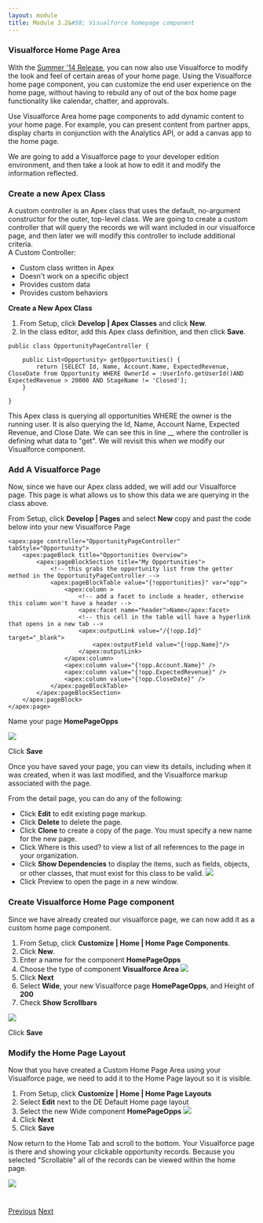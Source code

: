 ```yaml
---
layout: module
title: Module 3.2&#58; Visualforce homepage component
---
```


### Visualforce Home Page Area
With the [Summer '14 Release](https://help.salesforce.com/help/pdfs/en/salesforce_summer14_release_notes.pdf), you can now also use Visualforce to modify the look and feel of certain areas of your home page. Using the Visualforce home page component, you can customize the end user experience on the home page, without having to rebuild any of out of the box home page functionality like calendar, chatter, and approvals. 

Use Visualforce Area home page components to add dynamic content to your home page. For example, you can present content from partner apps, display charts in conjunction with the Analytics API, or add a canvas app to the home page.


We are going to add a Visualforce page to your developer edition environment, and then take a look at how to edit it and modify the information reflected. 


### Create a new Apex Class 
A custom controller is an Apex class that uses the default, no-argument constructor for the outer, top-level class. We are going to create a custom controller that will query the records we will want included in our visualforce page, and then later we will modify this controller to include additional criteria.  
A Custom Controller:
* Custom class written in Apex
* Doesn't work on a specific object
* Provides custom data
* Provides custom behaviors


**Create a New Apex Class**

1. From Setup, click **Develop | Apex Classes** and click **New**.
2. In the class editor, add this Apex class definition, and then click **Save**.

```
public class OpportunityPageController {
    
    public List<Opportunity> getOpportunities() {       
        return [SELECT Id, Name, Account.Name, ExpectedRevenue, CloseDate from Opportunity WHERE OwnerId = :UserInfo.getUserId()AND ExpectedRevenue > 20000 AND StageName != 'Closed'];
    }
 
}
```

This Apex class is querying all opportunities WHERE the owner is the running user. It is also querying the Id, Name, Account Name, Expected Revenue, and Close Date. We can see this in line __ where the controller is defining what data to "get". We will revisit this when we modify our Visualforce component. 



### Add A Visualforce Page
Now, since we have our Apex class added, we will add our Visualforce page. This page is what allows us to show this data we are querying in the class above. 

From Setup, click **Develop | Pages** and select **New** copy and past the code below into your new Visualforce Page 


```
<apex:page controller="OpportunityPageController" tabStyle="Opportunity">
    <apex:pageBlock title="Opportunities Overview">
        <apex:pageBlockSection title="My Opportunities">
            <!-- this grabs the opportunity list from the getter method in the OpportunityPageController -->
        	<apex:pageBlockTable value="{!opportunities}" var="opp">
                <apex:column >
                    <!-- add a facet to include a header, otherwise this column won't have a header -->
                    <apex:facet name="header">Name</apex:facet>
                    <!-- this cell in the table will have a hyperlink that opens in a new tab -->
                    <apex:outputLink value="/{!opp.Id}" target="_blank">
                    	<apex:outputField value="{!opp.Name}"/>
                    </apex:outputLink>
                </apex:column>
                <apex:column value="{!opp.Account.Name}" />
                <apex:column value="{!opp.ExpectedRevenue}" />
                <apex:column value="{!opp.CloseDate}" />
        	</apex:pageBlockTable>
        </apex:pageBlockSection>
    </apex:pageBlock>
</apex:page>
```

Name your page **HomePageOpps**

![](http://i.imgur.com/uSkyNKl.jpg)


Click **Save**



Once you have saved your page, you can view its details, including when it was created, when it was last modified, and the Visualforce markup associated with the page.

From the detail page, you can do any of the following:
* Click **Edit** to edit existing page markup.
* Click **Delete** to delete the page.
* Click **Clone** to create a copy of the page. You must specify a new name for the new page.
* Click Where is this used? to view a list of all references to the page in your organization.
* Click **Show Dependencies** to display the items, such as fields, objects, or other classes, that must exist for this class to be valid.
![](http://i.imgur.com/UmCLqQ1.jpg)
* Click Preview to open the page in a new window.


### Create Visualforce Home Page component 
Since we have already created our visualforce page, we can now add it as a custom home page component. 

1. From Setup, click **Customize | Home | Home Page Components**.
2. Click **New**.
3. Enter a name for the component **HomePageOpps**
4. Choose the type of component **Visualforce Area**
![](http://i.imgur.com/xDikDnR.jpg)
5. Click **Next**
6. Select **Wide**, your new Visualforce page **HomePageOpps**, and Height of **200** 
7. Check **Show Scrollbars**

![](http://i.imgur.com/Mjn9Kx2.jpg)

Click **Save** 


### Modify the Home Page Layout
Now that you have created a Custom Home Page Area using your Visualforce page, we need to add it to the Home Page layout so it is visible. 
1. From Setup, click **Customize | Home | Home Page Layouts**
2. Select **Edit** next to the DE Default Home page layout
3. Select the new Wide component **HomePageOpps**
![](http://i.imgur.com/OxkHB1f.jpg)
4. Click **Next** 
5. Click **Save** 


Now return to the Home Tab and scroll to the bottom. Your Visualforce page is there and showing your clickable opportunity records. Because you selected "Scrollable" all of the records can be viewed within the home page. 

![](http://i.imgur.com/RSuteZo.jpg)




<div class="row" style="margin-top:40px;">
<div class="col-sm-12">
<a href="3.1-using-visualforce.html" class="btn btn-default"><i class="glyphicon glyphicon-chevron-left"></i> Previous</a>
<a href="3.3-editing-the-component.html" class="btn btn-default pull-right">Next <i class="glyphicon glyphicon-chevron-right"></i></a>
</div>
</div>
